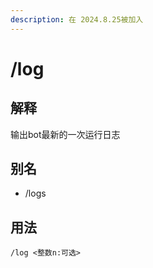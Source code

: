 ```yaml
---
description: 在 2024.8.25被加入
---
```


# /log

## 解释

输出bot最新的一次运行日志

## 别名

* /logs

## 用法

```
/log <整数n:可选>
```
